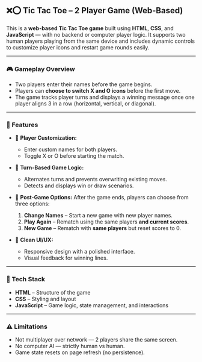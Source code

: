 

## ❌⭕ Tic Tac Toe – 2 Player Game (Web-Based)

This is a **web-based Tic Tac Toe game** built using **HTML**, **CSS**, and **JavaScript** — with no backend or computer player logic. It supports two human players playing from the same device and includes dynamic controls to customize player icons and restart game rounds easily.

---

### 🎮 Gameplay Overview

* Two players enter their names before the game begins.
* Players can **choose to switch X and O icons** before the first move.
* The game tracks player turns and displays a winning message once one player aligns 3 in a row (horizontal, vertical, or diagonal).

---

### 🧩 Features

* 👤 **Player Customization:**

  * Enter custom names for both players.
  * Toggle X or O before starting the match.

* 🧠 **Turn-Based Game Logic:**

  * Alternates turns and prevents overwriting existing moves.
  * Detects and displays win or draw scenarios.

* 🔁 **Post-Game Options:**
  After the game ends, players can choose from three options:

  1. **Change Names** – Start a new game with new player names.
  2. **Play Again** – Rematch using the same players **and current scores**.
  3. **New Game** – Rematch with **same players** but reset scores to 0.

* 🧼 **Clean UI/UX:**

  * Responsive design with a polished interface.
  * Visual feedback for winning lines.

---

### 🔧 Tech Stack

* **HTML** – Structure of the game
* **CSS** – Styling and layout
* **JavaScript** – Game logic, state management, and interactions

---

### ⚠️ Limitations

* Not multiplayer over network — 2 players share the same screen.
* No computer AI — strictly human vs human.
* Game state resets on page refresh (no persistence).


